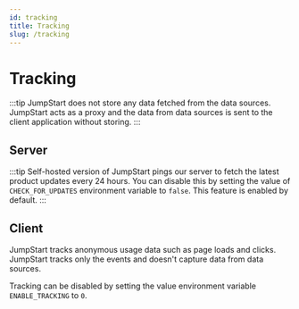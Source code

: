 ```yaml
---
id: tracking
title: Tracking
slug: /tracking
---
```


# Tracking    

:::tip
JumpStart does not store any data fetched from the data sources. JumpStart acts as a proxy and the data from data sources is sent to the client application without storing.
:::

## Server

:::tip
Self-hosted version of JumpStart pings our server to fetch the latest product updates every 24 hours. You can disable this by setting the value of `CHECK_FOR_UPDATES` environment variable to `false`. This feature is enabled by default.
:::

## Client 

JumpStart tracks anonymous usage data such as page loads and clicks. JumpStart tracks only the events and doesn't capture data from data sources.

Tracking can be disabled by setting the value environment variable `ENABLE_TRACKING` to `0`. 
